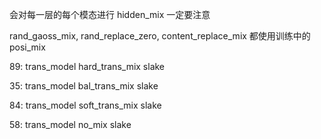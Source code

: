 

会对每一层的每个模态进行 hidden_mix  一定要注意

rand_gaoss_mix, rand_replace_zero, content_replace_mix 都使用训练中的posi_mix


89: trans_model  hard_trans_mix  slake

35: trans_model  bal_trans_mix  slake

84: trans_model  soft_trans_mix  slake

58: trans_model  no_mix  slake  

